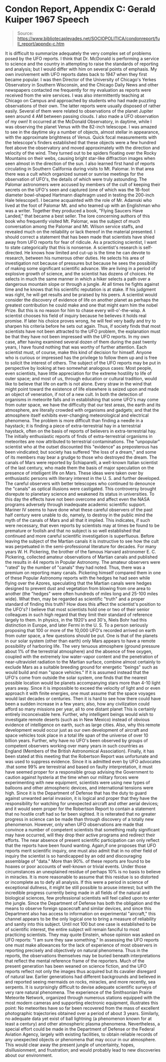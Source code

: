 # Condon Report, Appendix C: Gerald Kuiper 1967 Speech

> Source: https://www.bibliotecapleyades.net/SOCIOPOLITICA/condonreport/full_report/appndx-c.htm

It is difficult to summarize adequately the very complex set of problems posed by the UFO reports. I think that Dr. McDonald is performing a service to science and the country in attempting to raise the standards of reporting and analysis; but I would differ with him on several points of emphasis.
My own involvement with UFO reports dates back to 1947 when they first became popular. I was then Director of the University of Chicago's Yerkes Observatory in Southern Wisconsin, and the Chicago Daily News and other newspapers contacted me frequently for my evaluation as reports were received from the wire services. I was also intermittently teaching at Chicago on Campus and approached by students who had made puzzling observations of their own. The latter reports were usually disposed of rather easily. Several of them were related to observations of the planet Jupiter seen around 4 AM between passing clouds. I also made a UFO observation of my own! It occurred at the McDonald Observatory, in daytime, while I was observing the planet Venus with the 82-inch telescope. I was amazed to see in the daytime sky a number of objects, almost stellar in appearance, with the approximate brightness of Venus. Quick focal measurements with the telescope's finders established that these objects were a few hundred feet above the observatory and moved approximately with the direction and velocity of the wind. They turned out to be spiders floating over the Rocky Mountains on their
webs, causing bright star-like diffraction images when seen almost in the direction of the sun.
I also learned first hand of reports circulating in Southern California during visits to Mt. Palomar. In that area there was a cult which organized sunset or sunrise meetings for the observation of UFO's, the details of which were truly astounding. The Palomar astronomers were accused by members of the cult of keeping their secrets on the UFO's seen and captured (one of which was the 18-foot diameter bowl-shaped Hartmann diaphragm used in testing the 200-inch Hale telescope!). I became acquainted with the role of Mr. Adamski who lived at the foot of Palomar Mt. and who teamed up with an Englishman who was a writer. Together they produced a book, "Flying Saucers Have Landed," that became a best seller. The lore concerning authors of this book who frequently visited Mt. Palomar, was the subject of much conversation among the Palomar and Mt. Wilson service staffs, and revealed much on the reliability or lack thereof in the material presented.
I should correct a statement that has been made that scientists have shied away from UFO reports for fear of ridicule. As a practicing scientist, I want to state categorically that this is nonsense. A scientist's research is self-directed. He knows how limited and cut-up is the time he can devote to research, between his numerous other duties. He selects his area of investigation not because of pressures but because he sees the possibility of making some significant scientific advance. We are living in a period of explosive growth of science, and the scientist has dozens of choices. He selects in much the same manner in which a hiker selects a path over a dangerous mountain slope or through a jungle. At all times he fights against time and he knows that his scientific reputation is at stake. If his judgment was right, he will get results and be praised by his peers. A scientist would consider the discovery of evidence of life on another planet as perhaps the greatest contribution he could make and one that might earn him the nobel Prize. But this is no reason for him to chase every will-o'-the-wisp. A scientist chooses
his field of inquiry because he believes it holds real promise. If later his choice proves wrong, he will feel very badly and try to sharpen his criteria before he sets out again. Thus, if society finds that most scientists have not been attracted to the UFO problem, the explanation must be that they have not been impressed with the UFO reports. In my own case, after having examined several dozen of them during the past twenty years, I have found nothing that was worthy of further attention. Each scientist must, of course, make this kind of decision for himself. Anyone who is curious or impressed has the privilege to follow them up and is free to solicit the interest of others.
The subject of the UFO reports may be put in perspective by looking at two somewhat analogous cases:
Most people, even scientists, have little appreciation for the extreme hostility to life of outer space; and most of us, through education or cultural tradition, would like to believe that life on earth is not alone. Every straw in the wind that might point toward the existence of life elsewhere is seized upon and made an object of veneration, if not of a new cult.
In both the detection of organisms in meteorite falls and in establishing that some UFO's may come from outer space, we have the difficulty that our test areas, the earth and its atmosphere, are literally crowded with organisms and gadgets; and that the atmosphere itself exhibits ever-changing meteorological and electrical phenomena. The problem is more difficult than finding a needle in a haystack; it is finding a piece of extra-terrestrial hay in a terrestrial haystack, often on the basis of reports of believers in extra-terrestrial hay. The initially enthusiastic reports of finds of extra-terrestrial organisms in meteorites are now attributed to terrestrial contaminations. The "unpopular" scientist who at the outset discounted this "evidence" as preposterous has been vindicated; but society has suffered "the loss of a dream," and some of its members may bear a grudge
to those who destroyed the dream.
The canals of Mars were reported by Schiaparelli, a well-known Italian scientist of the last century, who made them the basis of major speculation on the presence of intelligent life on Mars. These ideas were taken over by enthusiastic persons with literary interest in the U. S. and further developed. The careful observers with better telescopes who continued to denounce the "canals" as optical illusions were castigated. This controversy brought disrepute to planetary science and weakened its status in universities. To this day the effects have not been overcome and affect even the NASA programs adversely through inadequate academic scientific support. Mariner IV seems to have done what these careful observers of the past half century were unable to do, namely, to destroy in the public mind the myth of the canals of Mars and all that it implied. This indicates, if such were necessary, that even reports by scientists may at times be found to be premature or foolish and that no subject is so well established that continued and more careful scientific investigation is superfluous.
Before leaving the subject of the Martian canals it is instructive to see how the cult was perpetuated in the semi-professional literature for decades. For many years W. H. Pickering, the brother of the famous Harvard astronomer E. C. Pickering, collected amateur observations of Martian canals and published the results in 44 reports in Popular Astronomy. The amateur observers were "rated" by the number of "canals" they had noted. Thus, there was a premium on reporting many canals. Pickering himself compared them in one of these Popular Astronomy reports with the hedges he had seen while flying over the Azores, speculating that the Martian canals were hedges designed to prevent dust and vegetation from blowing from one area to another (the "hedges" were often hundreds of miles long and 25-100 miles wide).
What then, may be regarded as scientific "truth" and a proper standard of finding this truth? How does this affect the scientist's position to the UFO's? I believe that most scientists hold one or two of their senior colleagues in such
high regard that they limit their standard of reference largely to them. In physics, in the 1920's and 30's, Niels Bohr had this distinction in Europe, and later Fermi in the U. S.
To a person seriously proposing that 100 or more of the 10,000 UFO's recorded arrived on earth from outer space, a few questions should be put. One is that of the planets in our solar system (other than earth) only Mars appears to have a remote possibility of harboring life. The very tenuous atmosphere (ground pressure about 1% of the terrestrial atmosphere) and the absence of free oxygen, coupled with the extremely low water-vapor content and the penetration of near-ultraviolet radiation to the Martian surface, combine almost certainly to exclude Mars as a suitable breeding ground for energetic "beings" such as would build and man "space vehicles." If it is assumed instead that the UFO's come from outside the solar system, one finds that the nearest possible location would be planets accompanying stars more than 4-10 light years away. Since it is impossible to exceed the velocity of light and or even approach it with finite energies, one must assume that the space voyages would last decades or centuries. Then it is hard to see how there could have been a sudden increase in a few years; also, how any civilization could afford so many missions per year, all to one distant planet This is certainly entirely inconceivable here. Further, why intelligent beings would wish to investigate remote deserts (such as in New Mexico) instead of obvious evidence of intelligence on earth, such as large cities. Also, why this remote development would occur just as our own development of aircraft and space vehicles took place in a total life span of the universe of over 10 billion years. Further, why have no UFO's been observed by groups of competent observers working over many years in such countries as England (Members of the British Astronomical Association).
Finally, it has been stated at this meeting that the Robertson Report was unfortunate and was used to suppress evidence. Since it is admitted even by UFO advocates .that some 99% are terrestrial and based on faulty interpretation, it must have seemed proper for a responsible group advising the Government to caution against hysteria at the time when our military forces were experimenting with new
equipment, scientists were using new types of balloons and other atmospheric devices, and international tensions were high. Since it is the Department of Defense that has the duty to guard against unwanted aerial invasion, it is logical and proper that they have the responsibility for watching for unexpected aircraft and other aerial devices; and it would seem proper for the Robertson Report to contain a statement that no hostile craft had so far been sighted.
It is reiterated that no greater progress in science can be made than through discovery of a totally new phenomenon. However, only when UFO observations are made that convince a number of competent scientists that something really significant may have occurred, will they drop their active programs and redirect their efforts. The near absence of present scientific participation can only reflect that the reports have been found wanting.
Again,if one proposes that UFO reports merit scientific inquiry, one must also admit that in no other field of inquiry the scientist is so handicapped by an odd and discouraging assemblage of "data." More than 90%. of these reports are found to be hoaxes or poor accounts of well-known or trivial events. Under those circumstances an unexplained residue of perhaps 10% is no basis to believe in miracles. It is more reasonable to assume that this residue is so distorted or incomplete as to defy all analysis.
If this were a period in science of exceptional dullness, it might be still possible to arouse interest; but with the incredible progress currently being made in all fields of the natural and biological sciences, few professional scientists will feel called upon to enter the jungle.
Since the Department of Defense has both the obligation and the means to observe foreign spacecraft and similar devices, and since this Department also has access to information on experimental "aircraft," this channel appears to be the only logical one to bring a measure of reliability and sanity into this subject. Until not 100 but one case is established to be of scientific interest, the
entire subject will remain fanciful to most practicing scientists. They may quote Einstein, whose opinion was asked on UFO reports: "I am sure they saw something."
In assessing the UFO reports one must make allowances for the lack of experience of most observers in reporting precisely and objectively on natural phenomena. Thus in the reports, the observations themselves may be buried beneath interpretations that reflect the mental reference frame of the reporters. Much of the present generation has been weaned on science fiction, and the UFO reports reflect not only the images thus acquired but its cavalier disregard of natural law. Earlier generations had different backgrounds and believed in and reported seeing mermaids on rocks, miracles, and more recently, sea serpents.
It is surprisingly difficult to devise adequate scientific surveys of very rare natural phenomena. The experience of the Smithsonian Prairie Meteorite Network, organized through numerous stations equipped with the most modern cameras and supporting electronic equipment, illustrates this point: No meteorites have so far been recovered from the mass of excellent photographic trajectories obtained over a period of about 3 years. Similarly, no adequate data yet exist of ball lightning (a phenomenon known for at least a century) and other atmospheric plasma phenomena. Nevertheless, a special effort could be made in the Department of Defense or the Federal Aviation Agency, largely with existing facilities, to obtain reliable records of any unexpected objects or phenomena that may occur in our atmosphere. This would clear away the present jungle of uncertainty, hopes, disillusionment, and frustration; and would probably lead to new discoveries about our environment.
